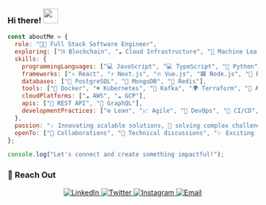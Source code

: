 ### Hi there! <img src="https://github.com/sudnyeshtalekar/sudnyeshtalekar/blob/master/Assets/Hi.gif" width="30px" height="30px">  

```javascript
const aboutMe = {
  role: "👨‍💻 Full Stack Software Engineer",
  exploring: ["⛓️ Blockchain", "☁️ Cloud Infrastructure", "🤖 Machine Learning", "🔗 Distributed Systems", "🔐 Cryptography"],
  skills: {
    programmingLanguages: ["💻 JavaScript", "💻 TypeScript", "🐍 Python", "🔒 Solidity", "🐹 Golang", "🦀 Rust"],
    frameworks: ["⚛️ React", "⚡ Next.js", "🔥 Vue.js", "🟩 Node.js", "🚀 Express.js", "🌟 Nest.js"],
    databases: ["🐘 PostgreSQL", "🍃 MongoDB", "🔑 Redis"],
    tools: ["🐳 Docker", "☸️ Kubernetes", "🔗 Kafka", "🌍 Terraform", "🔧 Ansible", "📊 Grafana", "🛠️ Hardhat", "⚓ Anchor"],
    cloudPlatforms: ["☁️ AWS", "☁️ GCP"],
    apis: ["📡 REST API", "🚀 GraphQL"],
    developmentPractices: ["⚙️ Lean", "📈 Agile", "🚀 DevOps", "🔄 CI/CD", "🔗 Git"]
  },
  passion: "💡 Innovating scalable solutions, 🔧 solving complex challenges, 🌍 driving impact, 👥 putting users first",
  openTo: ["🤝 Collaborations", "💬 Technical discussions", "✨ Exciting opportunities"]
};

console.log("Let's connect and create something impactful!");
```

### 💬 Reach Out  

<div align="center">
  <a href="https://www.linkedin.com/in/l3lackcurtains/" target="_blank">
    <img src="https://img.shields.io/badge/LinkedIn-%230077B5.svg?style=for-the-badge&logo=linkedin&logoColor=white" alt="LinkedIn">
  </a>
  <a href="https://twitter.com/l3lackcurtains" target="_blank">
    <img src="https://img.shields.io/badge/Twitter-%231DA1F2.svg?style=for-the-badge&logo=twitter&logoColor=white" alt="Twitter">
  </a>
  <a href="https://instagram.com/l3lackcurtains/" target="_blank">
    <img src="https://img.shields.io/badge/Instagram-%23E4405F.svg?style=for-the-badge&logo=instagram&logoColor=white" alt="Instagram">
  </a>
  <a href="mailto:l3lackcurtains@gmail.com" target="_blank">
    <img src="https://img.shields.io/badge/Email-D14836?style=for-the-badge&logo=gmail&logoColor=white" alt="Email">
  </a>
</div>
